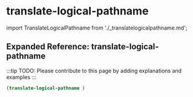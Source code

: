 # translate-logical-pathname

import TranslateLogicalPathname from './_translatelogicalpathname.md';

<TranslateLogicalPathname />

## Expanded Reference: translate-logical-pathname

:::tip
TODO: Please contribute to this page by adding explanations and examples
:::

```lisp
(translate-logical-pathname )
```
